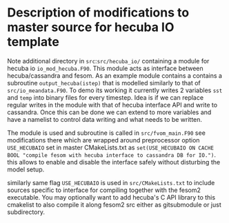 # Description of modifications to master source for hecuba IO template

Note additional directory in `src`:`src/hecuba_io/` containing a module for hecuba io `io_mod_hecuba.F90`. This module acts as interface between hecuba/cassandra and fesom.
As an example module contains a contains a subroutine `output_hecuba(istep)` that is modelled similarly to that of `src/io_meandata.F90`. To demo its working it currently writes 2 variables `sst` and `temp` into binary files for every timestep. Idea is if we can replace regular writes in the module with that of hecuba interface API  and write to cassandra. Once this can be done we can extend to more variables and have a namelist to control data writing and what needs to be written.

The module is used and subroutine is called in `src/fvom_main.F90` see modifications there which are wrapped around preprocessor option `USE_HECUBAIO` set in master CMakeLists.txt as `set(USE_HECUBAIO ON CACHE BOOL "compile fesom with hecuba interface to cassandra DB for IO.")`. this allows to enable and disable the interface safely without disturbing the model setup.

similarly same flag `USE_HECUBAIO` is used in `src/CMakeLists.txt` to include sources specific to interface for compiling together with the fesom2 executable. You may optionally want to add hecuba's C API library to this cmakelist to also compile it along fesom2 src either as gitsubmodule or just subdirectory. 
 
